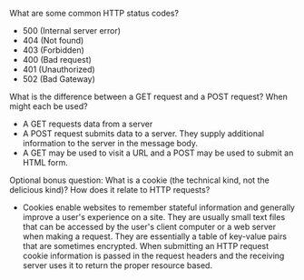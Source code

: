 What are some common HTTP status codes?

- 500 (Internal server error)
- 404 (Not found)
- 403 (Forbidden)
- 400 (Bad request)
- 401 (Unauthorized)
- 502 (Bad Gateway)

What is the difference between a GET request and a POST request? When might each be used?

- A GET requests data from a server
- A POST request submits data to a server. They supply additional information to
the server in the message body.
- A GET may be used to visit a URL and a POST may be used to submit an HTML form.

Optional bonus question: What is a cookie (the technical kind, not the delicious kind)? How does it relate to HTTP requests?

- Cookies enable websites to remember stateful information and generally improve
a user's experience on a site. They are usually small text files that can be accessed by the user's client computer or a web server when making a request.
They are essentially a table of key-value pairs that are sometimes encrypted.
When submitting an HTTP request cookie information is passed in the request
headers and the receiving server uses it to return the proper resource based.

